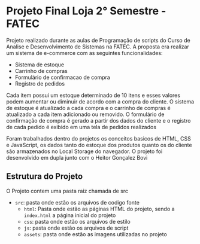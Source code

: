 # Projeto Final Loja 2° Semestre - FATEC

Projeto realizado durante as aulas de Programação de scripts do Curso de Analise e Desenvolvimento de Sistemas na FATEC. A proposta era realizar um sistema de e-commerce com as seguintes funcionalidades:
- Sistema de estoque
- Carrinho de compras
- Formulário de confirmacao de compra
- Registro de pedidos

Cada item possui um estoque determinado de 10 itens e esses valores podem aumentar ou diminuir de acordo com a compra do cliente. O sistema de estoque é atualizado a cada compra e o carrinho de compras é atualizado a cada item adicionado ou removido. O formulário de confirmação de compra é gerado a partir dos dados do cliente e o registro de cada pedido é exibido em uma tela de pedidos realizados

Foram trabalhados dentro do projetos os conceitos basicos de HTML, CSS e JavaScript, os dados tanto do estoque dos produtos quanto os do cliente são armazenados no Local Storage do navegador. O projeto foi desenvolvido em dupla junto com o Heitor Gonçalez Bovi

## Estrutura do Projeto

O Projeto contem uma pasta raiz chamada de src

- `src`: pasta onde estão os arquivos de codigo fonte
    - `html`: Pasta onde estão as páginas HTML do projeto, sendo a `index.html` a página inicial do projeto
    - `css`: pasta onde estão os arquivos de estilo
    - `js`: pasta onde estão os arquivos de script
    - `assets`: pasta onde estão as imagens utilizadas no projeto